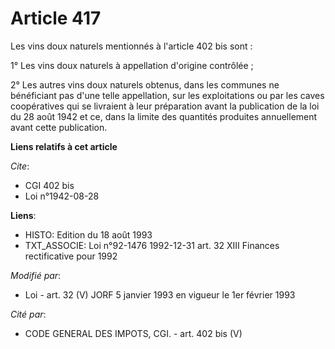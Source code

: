 # Article 417

Les vins doux naturels mentionnés à l'article 402 bis sont :

1° Les vins doux naturels à appellation d'origine contrôlée ;

2° Les autres vins doux naturels obtenus, dans les communes ne bénéficiant pas d'une telle appellation, sur les exploitations
ou par les caves coopératives qui se livraient à leur préparation avant la publication de la loi du 28 août 1942 et ce, dans
la limite des quantités produites annuellement avant cette publication.

**Liens relatifs à cet article**

_Cite_:

  - CGI 402 bis
  - Loi n°1942-08-28

**Liens**:

  - HISTO: Edition du 18 août 1993
  - TXT_ASSOCIE: Loi n°92-1476 1992-12-31 art. 32 XIII Finances rectificative pour 1992

_Modifié par_:

  - Loi - art. 32 (V) JORF 5 janvier 1993 en vigueur le 1er février 1993

_Cité par_:

  - CODE GENERAL DES IMPOTS, CGI. - art. 402 bis (V)
